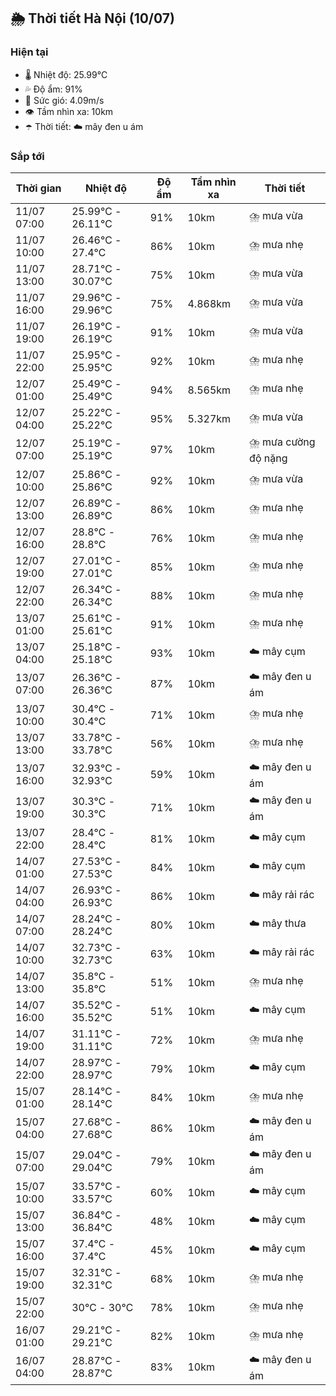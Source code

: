 ## 🌦️ Thời tiết Hà Nội (10/07)

### Hiện tại

- 🌡️ Nhiệt độ: 25.99℃
- 💦 Độ ẩm: 91%
- 💨 Sức gió: 4.09m/s
- 👁️ Tầm nhìn xa: 10km
- ☂️ Thời tiết: ☁️ mây đen u ám

### Sắp tới

| Thời gian | Nhiệt độ | Độ ẩm | Tầm nhìn xa | Thời tiết |
| --- | --- | --- | --- | --- |
| 11/07 07:00 | 25.99℃ - 26.11℃ | 91% | 10km | ⛈️ mưa vừa |
| 11/07 10:00 | 26.46℃ - 27.4℃ | 86% | 10km | ⛈️ mưa nhẹ |
| 11/07 13:00 | 28.71℃ - 30.07℃ | 75% | 10km | ⛈️ mưa vừa |
| 11/07 16:00 | 29.96℃ - 29.96℃ | 75% | 4.868km | ⛈️ mưa vừa |
| 11/07 19:00 | 26.19℃ - 26.19℃ | 91% | 10km | ⛈️ mưa vừa |
| 11/07 22:00 | 25.95℃ - 25.95℃ | 92% | 10km | ⛈️ mưa nhẹ |
| 12/07 01:00 | 25.49℃ - 25.49℃ | 94% | 8.565km | ⛈️ mưa nhẹ |
| 12/07 04:00 | 25.22℃ - 25.22℃ | 95% | 5.327km | ⛈️ mưa vừa |
| 12/07 07:00 | 25.19℃ - 25.19℃ | 97% | 10km | ⛈️ mưa cường độ nặng |
| 12/07 10:00 | 25.86℃ - 25.86℃ | 92% | 10km | ⛈️ mưa vừa |
| 12/07 13:00 | 26.89℃ - 26.89℃ | 86% | 10km | ⛈️ mưa nhẹ |
| 12/07 16:00 | 28.8℃ - 28.8℃ | 76% | 10km | ⛈️ mưa nhẹ |
| 12/07 19:00 | 27.01℃ - 27.01℃ | 85% | 10km | ⛈️ mưa nhẹ |
| 12/07 22:00 | 26.34℃ - 26.34℃ | 88% | 10km | ⛈️ mưa nhẹ |
| 13/07 01:00 | 25.61℃ - 25.61℃ | 91% | 10km | ⛈️ mưa nhẹ |
| 13/07 04:00 | 25.18℃ - 25.18℃ | 93% | 10km | ☁️ mây cụm |
| 13/07 07:00 | 26.36℃ - 26.36℃ | 87% | 10km | ☁️ mây đen u ám |
| 13/07 10:00 | 30.4℃ - 30.4℃ | 71% | 10km | ⛈️ mưa nhẹ |
| 13/07 13:00 | 33.78℃ - 33.78℃ | 56% | 10km | ⛈️ mưa nhẹ |
| 13/07 16:00 | 32.93℃ - 32.93℃ | 59% | 10km | ☁️ mây đen u ám |
| 13/07 19:00 | 30.3℃ - 30.3℃ | 71% | 10km | ☁️ mây đen u ám |
| 13/07 22:00 | 28.4℃ - 28.4℃ | 81% | 10km | ☁️ mây cụm |
| 14/07 01:00 | 27.53℃ - 27.53℃ | 84% | 10km | ☁️ mây cụm |
| 14/07 04:00 | 26.93℃ - 26.93℃ | 86% | 10km | ☁️ mây rải rác |
| 14/07 07:00 | 28.24℃ - 28.24℃ | 80% | 10km | ☁️ mây thưa |
| 14/07 10:00 | 32.73℃ - 32.73℃ | 63% | 10km | ☁️ mây rải rác |
| 14/07 13:00 | 35.8℃ - 35.8℃ | 51% | 10km | ⛈️ mưa nhẹ |
| 14/07 16:00 | 35.52℃ - 35.52℃ | 51% | 10km | ☁️ mây cụm |
| 14/07 19:00 | 31.11℃ - 31.11℃ | 72% | 10km | ⛈️ mưa nhẹ |
| 14/07 22:00 | 28.97℃ - 28.97℃ | 79% | 10km | ☁️ mây cụm |
| 15/07 01:00 | 28.14℃ - 28.14℃ | 84% | 10km | ⛈️ mưa nhẹ |
| 15/07 04:00 | 27.68℃ - 27.68℃ | 86% | 10km | ☁️ mây đen u ám |
| 15/07 07:00 | 29.04℃ - 29.04℃ | 79% | 10km | ☁️ mây đen u ám |
| 15/07 10:00 | 33.57℃ - 33.57℃ | 60% | 10km | ☁️ mây cụm |
| 15/07 13:00 | 36.84℃ - 36.84℃ | 48% | 10km | ☁️ mây cụm |
| 15/07 16:00 | 37.4℃ - 37.4℃ | 45% | 10km | ☁️ mây cụm |
| 15/07 19:00 | 32.31℃ - 32.31℃ | 68% | 10km | ⛈️ mưa nhẹ |
| 15/07 22:00 | 30℃ - 30℃ | 78% | 10km | ⛈️ mưa nhẹ |
| 16/07 01:00 | 29.21℃ - 29.21℃ | 82% | 10km | ⛈️ mưa nhẹ |
| 16/07 04:00 | 28.87℃ - 28.87℃ | 83% | 10km | ☁️ mây đen u ám |
